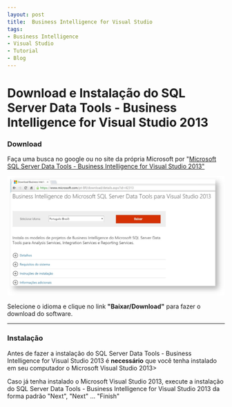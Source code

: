 ```yaml
---
layout: post
title:  Business Intelligence for Visual Studio
tags:
- Business Intelligence
- Visual Studio
- Tutorial
- Blog
---
```


<h1 id="heading1">Download e Instalação do SQL Server Data Tools - Business Intelligence for Visual Studio 2013</h1>

<h3 id="heading3">Download</h3>

<p>Faça uma busca no google ou no site da própria Microsoft por "<a href="https://www.microsoft.com/en-us/download/details.aspx?id=42313">Microsoft SQL Server Data Tools - Business Intelligence for Visual Studio 2013"</a></p>

<p><img src="./img/BIVisualStudio1.jpg" alt="Fazendo Download SQL Server Data Tools - Business Intelligence for Visual Studio 2013" /></p>

<p>Selecione o idioma e clique no link <strong>"Baixar/Download"</strong> para fazer o download do software.</p>

<hr />

<h3 id="heading3">Instalação</h3>

<p>Antes de fazer a instalação do SQL Server Data Tools - Business Intelligence for Visual Studio 2013 é <strong>necessário</strong> que você tenha instalado em seu computador o Microsoft Visual Studio 2013>
<p>Caso já tenha instalado o Microsoft Visual Studio 2013, execute a instalação do SQL Server Data Tools - Business Intelligence for Visual Studio 2013 da forma padrão "Next", "Next" ... "Finish" </p>